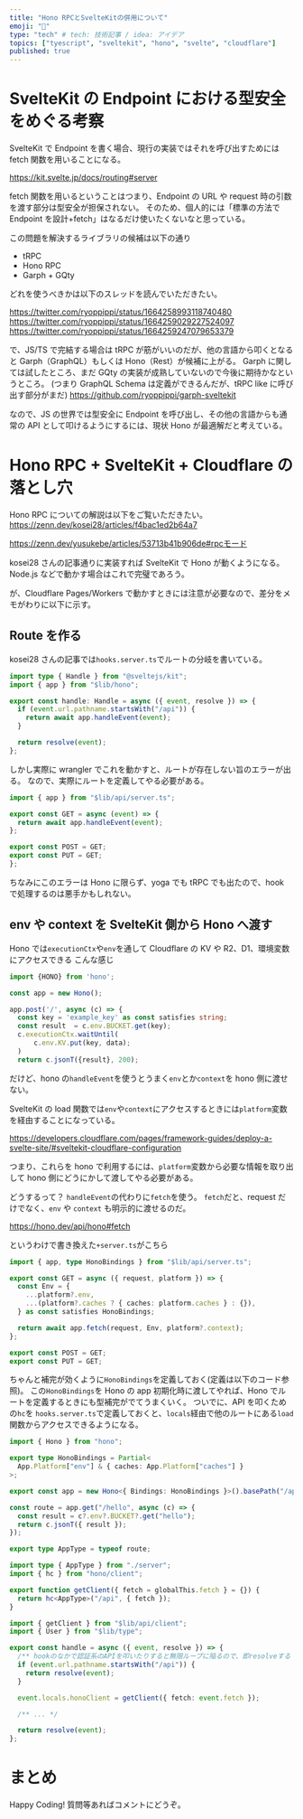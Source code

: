 ```yaml
---
title: "Hono RPCとSvelteKitの併用について"
emoji: "📡"
type: "tech" # tech: 技術記事 / idea: アイデア
topics: ["tyescript", "sveltekit", "hono", "svelte", "cloudflare"]
published: true
---
```


# SvelteKit の Endpoint における型安全をめぐる考察

SvelteKit で Endpoint を書く場合、現行の実装ではそれを呼び出すためには fetch 関数を用いることになる。

https://kit.svelte.jp/docs/routing#server

fetch 関数を用いるということはつまり、Endpoint の URL や request 時の引数を渡す部分は型安全が担保されない。
そのため、個人的には「標準の方法で Endpoint を設計+fetch」はなるだけ使いたくないなと思っている。

この問題を解決するライブラリの候補は以下の通り

- tRPC
- Hono RPC
- Garph + GQty

どれを使うべきかは以下のスレッドを読んでいただきたい。

https://twitter.com/ryoppippi/status/1664258993118740480
https://twitter.com/ryoppippi/status/1664259029227524097
https://twitter.com/ryoppippi/status/1664259247079653379

で、JS/TS で完結する場合は tRPC が筋がいいのだが、他の言語から叩くとなると Garph（GraphQL）もしくは Hono（Rest）が候補に上がる。
Garph に関しては試したところ、まだ GQty の実装が成熟していないので今後に期待かなというところ。
(つまり GraphQL Schema は定義ができるんだが、tRPC like に呼び出す部分がまだ)
https://github.com/ryoppippi/garph-sveltekit

なので、JS の世界では型安全に Endpoint を呼び出し、その他の言語からも通常の API として叩けるようにするには、現状 Hono が最適解だと考えている。

# Hono RPC + SvelteKit + Cloudflare の落とし穴

Hono RPC についての解説は以下をご覧いただきたい。
https://zenn.dev/kosei28/articles/f4bac1ed2b64a7

https://zenn.dev/yusukebe/articles/53713b41b906de#rpcモード

kosei28 さんの記事通りに実装すれば SvelteKit で Hono が動くようになる。
Node.js などで動かす場合はこれで完璧であろう。

が、Cloudflare Pages/Workers で動かすときには注意が必要なので、差分をメモがわりに以下に示す。

## Route を作る

kosei28 さんの記事では`hooks.server.ts`でルートの分岐を書いている。

```ts :src/hooks.server.ts
import type { Handle } from "@sveltejs/kit";
import { app } from "$lib/hono";

export const handle: Handle = async ({ event, resolve }) => {
  if (event.url.pathname.startsWith("/api")) {
    return await app.handleEvent(event);
  }

  return resolve(event);
};
```

しかし実際に wrangler でこれを動かすと、ルートが存在しない旨のエラーが出る。
なので、実際にルートを定義してやる必要がある。

```ts :src/route/api/[...rest]/+server.ts
import { app } from "$lib/api/server.ts";

export const GET = async (event) => {
  return await app.handleEvent(event);
};

export const POST = GET;
export const PUT = GET;
};
```

ちなみにこのエラーは Hono に限らず、yoga でも tRPC でも出たので、hook で処理するのは悪手かもしれない。

## env や context を SvelteKit 側から Hono へ渡す

Hono では`executionCtx`や`env`を通して Cloudflare の KV や R2、D1、環境変数にアクセスできる
こんな感じ

```ts
import {HONO} from 'hono';

const app = new Hono();

app.post('/', async (c) => {
  const key = 'example_key' as const satisfies string;
  const result  = c.env.BUCKET.get(key);
  c.executionCtx.waitUntil(
      c.env.KV.put(key, data);
  )
  return c.jsonT({result}, 200);
```

だけど、hono の`handleEvent`を使うとうまく`env`とか`context`を hono 側に渡せない。

SvelteKit の load 関数では`env`や`context`にアクセスするときには`platform`変数を経由することになっている。

https://developers.cloudflare.com/pages/framework-guides/deploy-a-svelte-site/#sveltekit-cloudflare-configuration

つまり、これらを hono で利用するには、`platform`変数から必要な情報を取り出して hono 側にどうにかして渡してやる必要がある。

どうするって？
`handleEvent`の代わりに`fetch`を使う。
`fetch`だと、request だけでなく、`env` や `context` も明示的に渡せるのだ。

https://hono.dev/api/hono#fetch

というわけで書き換えた`+server.ts`がこちら

```ts :src/route/api/[...rest]/+server.ts
import { app, type HonoBindings } from "$lib/api/server.ts";

export const GET = async ({ request, platform }) => {
  const Env = {
    ...platform?.env,
    ...(platform?.caches ? { caches: platform.caches } : {}),
  } as const satisfies HonoBindings;

  return await app.fetch(request, Env, platform?.context);
};

export const POST = GET;
export const PUT = GET;
```

ちゃんと補完が効くように`HonoBindings`を定義しておく(定義は以下のコード参照)。
この`HonoBindings`を Hono の app 初期化時に渡してやれば、Hono でルートを定義するときにも型補完がでてうまくいく。
ついでに、API を叩くための`hc`を `hooks.server.ts`で定義しておくと、`locals`経由で他のルートにある`load`関数からアクセスできるようになる。

```ts :src/lib/api/server.ts
import { Hono } from "hono";

export type HonoBindings = Partial<
  App.Platform["env"] & { caches: App.Platform["caches"] }
>;

export const app = new Hono<{ Bindings: HonoBindings }>().basePath("/api");

const route = app.get("/hello", async (c) => {
  const result = c?.env?.BUCKET?.get("hello");
  return c.jsonT({ result });
});

export type AppType = typeof route;
```

```ts :src/lib/api/client.ts
import type { AppType } from "./server";
import { hc } from "hono/client";

export function getClient({ fetch = globalThis.fetch } = {}) {
  return hc<AppType>("/api", { fetch });
}
```

```ts :src/hooks.server.ts
import { getClient } from "$lib/api/client";
import { User } from "$lib/type";

export const handle = async ({ event, resolve }) => {
  /** hookのなかで認証系のAPIを叩いたりすると無限ループに陥るので、即resolveする */
  if (event.url.pathname.startsWith("/api")) {
    return resolve(event);
  }

  event.locals.honoClient = getClient({ fetch: event.fetch });

  /** ... */

  return resolve(event);
};
```

# まとめ

Happy Coding!
質問等あればコメントにどうぞ。
